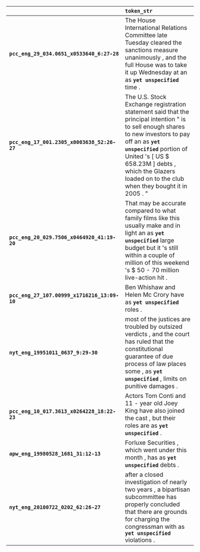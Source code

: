 |                                              | `token_str`                                                                                                                                                                                                                                                                               |
|:---------------------------------------------|:------------------------------------------------------------------------------------------------------------------------------------------------------------------------------------------------------------------------------------------------------------------------------------------|
| **`pcc_eng_29_034.0651_x0533640_6:27-28`**   | The House International Relations Committee late Tuesday cleared the sanctions measure unanimously , and the full House was to take it up Wednesday at an as __`yet unspecified`__ time .                                                                                                 |
| **`pcc_eng_17_001.2305_x0003638_52:26-27`**  | The U.S. Stock Exchange registration statement said that the principal intention " is to sell enough shares to new investors to pay off an as __`yet unspecified`__ portion of United 's [ US $ 658.23M ] debts , which the Glazers loaded on to the club when they bought it in 2005 . " |
| **`pcc_eng_20_029.7506_x0464920_41:19-20`**  | That may be accurate compared to what family films like this usually make and in light an as __`yet unspecified`__ large budget but it 's still within a couple of million of this weekend 's $ 50 - 70 million live-action hit .                                                         |
| **`pcc_eng_27_107.00999_x1716216_13:09-10`** | Ben Whishaw and Helen Mc Crory have as __`yet unspecified`__ roles .                                                                                                                                                                                                                      |
| **`nyt_eng_19951011_0637_9:29-30`**          | most of the justices are troubled by outsized verdicts , and the court has ruled that the constitutional guarantee of due process of law places some , as __`yet unspecified`__ , limits on punitive damages .                                                                            |
| **`pcc_eng_10_017.3613_x0264228_18:22-23`**  | Actors Tom Conti and 11 - year old Joey King have also joined the cast , but their roles are as __`yet unspecified`__ .                                                                                                                                                                   |
| **`apw_eng_19980528_1681_31:12-13`**         | Forluxe Securities , which went under this month , has as __`yet unspecified`__ debts .                                                                                                                                                                                                   |
| **`nyt_eng_20100722_0202_62:26-27`**         | after a closed investigation of nearly two years , a bipartisan subcommittee has properly concluded that there are grounds for charging the congressman with as __`yet unspecified`__ violations .                                                                                        |